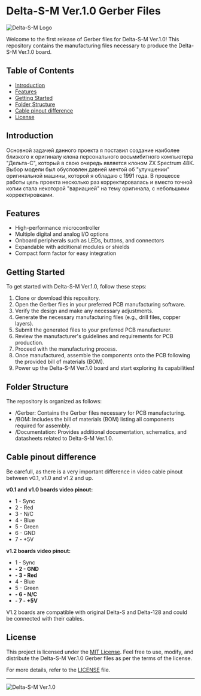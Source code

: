 # Delta-S-M Ver.1.0 Gerber Files

![Delta-S-M Logo](https://example.com/logo.png)

Welcome to the first release of Gerber files for Delta-S-M Ver.1.0! This repository contains the manufacturing files necessary to produce the Delta-S-M Ver.1.0 board.

## Table of Contents
- [Introduction](#introduction)
- [Features](#features)
- [Getting Started](#getting-started)
- [Folder Structure](#folder-structure)
- [Cable pinout difference](#cable-pinout-difference)
- [License](#license)

## Introduction
Основной задачей данного проекта я поставил создание наиболее близкого к оригиналу клона персонального восьмибитного компьютера "Дельта-С", который в свою очередь является клоном ZX Spectrum 48K. Выбор модели был обусловлен давней мечтой об "улучшении" оригинальной машины, которой я обладаю с 1991 года. В процессе работы цель проекта несколько раз корректировалась и вместо точной копии стала некоторой "вариацией" на тему оригинала, с небольшими корректировками.

## Features
- High-performance microcontroller
- Multiple digital and analog I/O options
- Onboard peripherals such as LEDs, buttons, and connectors
- Expandable with additional modules or shields
- Compact form factor for easy integration

## Getting Started
To get started with Delta-S-M Ver.1.0, follow these steps:
1. Clone or download this repository.
2. Open the Gerber files in your preferred PCB manufacturing software.
3. Verify the design and make any necessary adjustments.
4. Generate the necessary manufacturing files (e.g., drill files, copper layers).
5. Submit the generated files to your preferred PCB manufacturer.
6. Review the manufacturer's guidelines and requirements for PCB production.
7. Proceed with the manufacturing process.
8. Once manufactured, assemble the components onto the PCB following the provided bill of materials (BOM).
9. Power up the Delta-S-M Ver.1.0 board and start exploring its capabilities!

## Folder Structure
The repository is organized as follows:
- /Gerber: Contains the Gerber files necessary for PCB manufacturing.
- /BOM: Includes the bill of materials (BOM) listing all components required for assembly.
- /Documentation: Provides additional documentation, schematics, and datasheets related to Delta-S-M Ver.1.0.

## Cable pinout difference

Be carefull, as there is a very important difference in video cable pinout between v0.1, v1.0 and v1.2 and up.

**v0.1 and v1.0 boards video pinout:**

- 1 - Sync
- 2 - Red
- 3 - N/C
- 4 - Blue
- 5 - Green
- 6 - GND
- 7 - +5V

**v1.2 boards video pinout:**

- 1 - Sync
- **- 2 - GND**
- **- 3 - Red**
- 4 - Blue
- 5 - Green
- **- 6 - N/C**
- **- 7 - +5V**

V1.2 boards are compatible with original Delta-S and Delta-128 and could be connected with their cables.



## License
This project is licensed under the [MIT License](LICENSE). Feel free to use, modify, and distribute the Delta-S-M Ver.1.0 Gerber files as per the terms of the license.

For more details, refer to the [LICENSE](LICENSE) file.

---



![Delta-S-M Ver.1.0](https://example.com/board.png)
